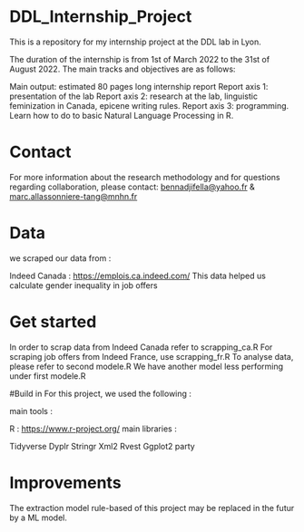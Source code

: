 # DDL_Internship_Project
This is a repository for my internship project at the DDL lab in Lyon.

The duration of the internship is from 1st of March 2022 to the 31st of August 2022. The main tracks and objectives are as follows:

Main output: estimated 80 pages long internship report
Report axis 1: presentation of the lab
Report axis 2: research at the lab, linguistic feminization in Canada, epicene writing rules.
Report axis 3: programming. Learn how to do to basic Natural Language Processing in R.

# Contact
For more information about the research methodology and for questions regarding collaboration, please contact: bennadjifella@yahoo.fr & marc.allassonniere-tang@mnhn.fr

# Data
we scraped our data from :

Indeed Canada : https://emplois.ca.indeed.com/
This data helped us calculate gender inequality in job offers

# Get started 
In order to scrap data from Indeed Canada refer to scrapping_ca.R
For scraping job offers from Indeed France, use scrapping_fr.R
To analyse data, please refer to second modele.R
We have another model less performing under first modele.R

#Build in 
For this project, we used the following :

main tools :

R : https://www.r-project.org/
main libraries :

Tidyverse
Dyplr
Stringr
Xml2
Rvest
Ggplot2
party

# Improvements
The extraction model rule-based of this project may be replaced in the futur by a ML model.
